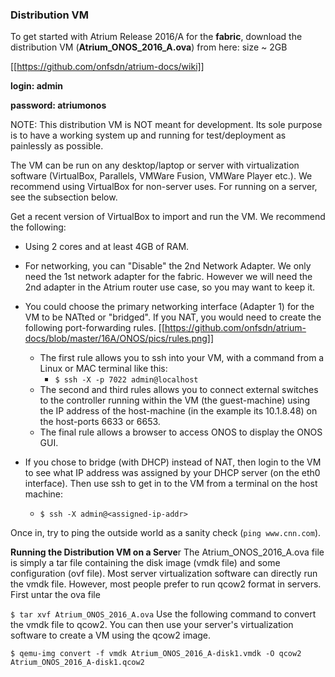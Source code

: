 ### Distribution VM
To get started with Atrium Release 2016/A for the **fabric**, download the distribution VM (**Atrium_ONOS_2016_A.ova**) from here: size ~ 2GB

[[https://github.com/onfsdn/atrium-docs/wiki]]

**login: admin**

**password: atriumonos**

NOTE: This distribution VM is NOT meant for development. Its sole purpose is to have a working system up and running for test/deployment as painlessly as possible. 

The VM can be run on any desktop/laptop or server with virtualization software (VirtualBox, Parallels, VMWare Fusion, VMWare Player etc.). We recommend using VirtualBox for non-server uses. For running on a server, see the subsection below.

Get a recent version of VirtualBox to import and run the VM. We recommend the following:

* Using 2 cores and at least 4GB of RAM.

* For networking, you can "Disable" the 2nd Network Adapter. We only need the 1st network adapter for the fabric. However we will need the 2nd adapter in the Atrium router use case, so you may want to keep it.

* You could choose the primary networking interface (Adapter 1) for the VM to be NATted or "bridged". If you NAT, you would need to create the following port-forwarding rules. 
[[https://github.com/onfsdn/atrium-docs/blob/master/16A/ONOS/pics/rules.png]]

    + The first rule allows you to ssh into your VM, with a command from a Linux or MAC terminal like this: 
        - `$ ssh -X -p 7022 admin@localhost`
    + The second and third rules allows you to connect external switches to the controller running within the VM (the guest-machine) using the IP address of the host-machine (in the example its 10.1.8.48) on the host-ports 6633 or 6653.
    + The final rule allows a browser to access ONOS to display the ONOS GUI.


* If you chose to bridge (with DHCP) instead of NAT, then login to the VM to see what IP address was assigned by your DHCP server (on the eth0 interface). Then use ssh to get in to the VM from a terminal on the host machine:
    + `$ ssh -X admin@<assigned-ip-addr>`

Once in, try to ping the outside world as a sanity check (`ping www.cnn.com`).


**Running the Distribution VM on a Serve**r
The Atrium_ONOS_2016_A.ova file is simply a tar file containing the disk image (vmdk file) and some configuration (ovf file). Most server virtualization software can directly run the vmdk file. However, most people prefer to run qcow2 format in servers. First untar the ova file

`$ tar xvf Atrium_ONOS_2016_A.ova`
Use the following command to convert the vmdk file to qcow2. You can then use your server's virtualization software to create a VM using the qcow2 image.

`$ qemu-img convert -f vmdk Atrium_ONOS_2016_A-disk1.vmdk -O qcow2 Atrium_ONOS_2016_A-disk1.qcow2`
